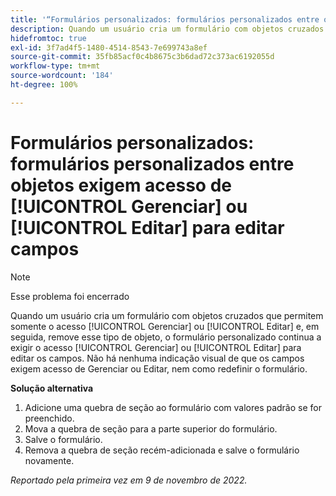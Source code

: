 ```yaml
---
title: '“Formulários personalizados: formulários personalizados entre objetos exigem acesso de Gerenciar ou Editar para editar campos”'
description: Quando um usuário cria um formulário com objetos cruzados que permitem somente o acesso Gerenciar ou Editar e, em seguida, remove esse tipo de objeto, o formulário personalizado continua a exigir o acesso Gerenciar ou Editar para editar os campos. Não há nenhuma indicação visual de que os campos exigem acesso de Gerenciar ou Editar, nem como redefinir o formulário.
hidefromtoc: true
exl-id: 3f7ad4f5-1480-4514-8543-7e699743a8ef
source-git-commit: 35fb85acf0c4b8675c3b6dad72c373ac6192055d
workflow-type: tm+mt
source-wordcount: '184'
ht-degree: 100%

---
```


# Formulários personalizados: formulários personalizados entre objetos exigem acesso de [!UICONTROL Gerenciar] ou [!UICONTROL Editar] para editar campos

<!--Won't fix, live for workaround-->

>[!NOTE]
>
>Esse problema foi encerrado

Quando um usuário cria um formulário com objetos cruzados que permitem somente o acesso [!UICONTROL Gerenciar] ou [!UICONTROL Editar] e, em seguida, remove esse tipo de objeto, o formulário personalizado continua a exigir o acesso [!UICONTROL Gerenciar] ou [!UICONTROL Editar] para editar os campos. Não há nenhuma indicação visual de que os campos exigem acesso de Gerenciar ou Editar, nem como redefinir o formulário.

**Solução alternativa**

1. Adicione uma quebra de seção ao formulário com valores padrão se for preenchido.
2. Mova a quebra de seção para a parte superior do formulário.
3. Salve o formulário.
4. Remova a quebra de seção recém-adicionada e salve o formulário novamente.

_Reportado pela primeira vez em 9 de novembro de 2022._
